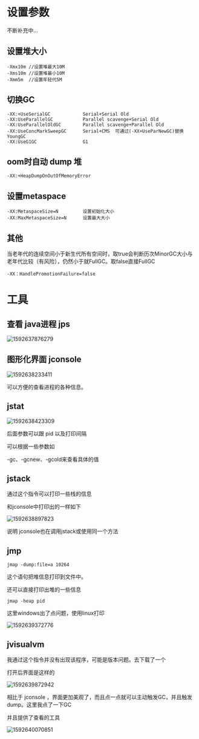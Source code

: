 # 设置参数

不断补充中...

## 设置堆大小

```
-Xmx10m //设置堆最大10M
-Xms10m //设置堆最小10M
-Xmm5m  //设置年轻代5M
```

## 切换GC

```
-XX:+UseSerialGC			Serial+Serial Old
-XX:UseParallelGC			Parallel scavenge+Serial Old
-XX:UseParallelOldGC		Parallel scavenge+Parallel Old
-XX:UseConcMarkSweepGC		Serial+CMS  可通过(-XX+UseParNewGC)替换YoungGC
-XX:UseG1GC					G1
```

## oom时自动 dump 堆

```
-XX:+HeapDumpOnOutOfMemoryError
```

## 设置metaspace

```
-XX:MetaspaceSize=N			设置初始化大小
-XX:MaxMetaspaceSize=N		设置最大大小
```

## 其他

当老年代的连续空间小于新生代所有空间时，取true会判断历次MinorGC大小与老年代比较（有风险），仍然小于就FullGC。取false直接FullGC

```
-XX：HandlePromotionFailure=false 
```





# 工具

## 查看 java进程 jps

![1592637876279](https://raw.githubusercontent.com/Yang6149/typora-image/master/demo/202006/20/160601-778787.png)

## 图形化界面 jconsole

![1592638233411](https://raw.githubusercontent.com/Yang6149/typora-image/master/demo/202006/20/153034-757735.png)

可以方便的查看进程的各种信息。

## jstat 

![1592638423309](https://raw.githubusercontent.com/Yang6149/typora-image/master/demo/202006/20/153343-608.png)

后面参数可以跟 pid 以及打印间隔

可以根据一些参数如

-gc、-gcnew、-gcold来查看具体的值



## jstack

通过这个指令可以打印一些栈的信息

和jconsole中打印出的一样如下

![1592638897823](https://raw.githubusercontent.com/Yang6149/typora-image/master/demo/202006/20/154138-322891.png)

说明 jconsole也在调用jstack或使用同一个方法  

## jmp

```
jmap -dump:file=a 10264
```

这个语句把堆信息打印到文件中。

还可以直接打印出堆的一些信息

```
jmap -heap pid
```

这里windows出了点问题，使用linux打印

![1592639372776](https://raw.githubusercontent.com/Yang6149/typora-image/master/demo/202006/20/154933-634721.png)

## jvisualvm

我通过这个指令并没有出现该程序，可能是版本问题。去下载了一个

打开后界面是这样的

![1592639872942](https://raw.githubusercontent.com/Yang6149/typora-image/master/demo/202006/20/155753-660077.png)

相比于 jconsole ，界面更加美观了，而且点一点就可以主动触发GC，并且触发dump。这里我点了一下GC

并且提供了查看的工具

![1592640070851](C:\Users\hasaki\AppData\Roaming\Typora\typora-user-images\1592640070851.png)